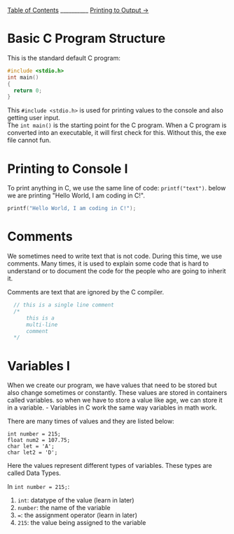 
[Table of Contents](README.md) __________ [Printing to Output →](Printing.md)

# Basic C Program Structure

This is the standard default C program:
```c
#include <stdio.h>
int main()
{
  return 0;
}
```

This `#include <stdio.h>` is used for printing values to the console and also getting user input.<br>
The `int main()` is the starting point for the C program. When a C program is converted into an executable,
it will first check for this. Without this, the exe file cannot fun.<br>

# Printing to Console I

To print anything in C, we use the same line of code: `printf("text")`. below we are printing "Hello World, I am coding in C!".

```c
printf("Hello World, I am coding in C!");
```

# Comments

<p>
  We sometimes need to write text that is not code. During this time, we use comments. Many
  times, it is used to explain some code that is hard to understand or to document the code
  for the people who are going to inherit it.
</p>
<p>Comments are text that are ignored by the C compiler.</p>

```C
  // this is a single line comment
  /*
      this is a
      multi-line
      comment
  */
```

# Variables I

<p>
  When we create our program, we have values that need to be stored but also change sometimes or constantly.
  These values are stored in containers called variables. so when we have to store a value like age, we can
  store it in a variable.
  - Variables in C work the same way variables in math work.
</p>

<p>There are many times of values and they are listed below:</p>

```
int number = 215;
float num2 = 107.75;
char let = 'A';
char let2 = 'D';
```

Here the values represent different types of variables. These types are called Data Types.

In `int number = 215;`:<br>
1. `int`: datatype of the value (learn in later)
2. `number`: the name of the variable 
3. `=`: the assignment operator (learn in later)
4. `215`: the value being assigned to the variable
